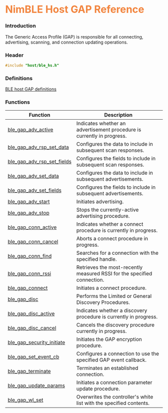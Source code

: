 ## <font color="F2853F" style="font-size:24pt">NimBLE Host GAP Reference</font>

### Introduction

The Generic Access Profile (GAP) is responsible for all connecting, advertising, scanning, and connection updating operations.

### Header

```c
#include "host/ble_hs.h"
```

### Definitions

[BLE host GAP definitions](definitions/ble_gap_defs.md)

### Functions

| Function | Description |
|----------|-------------|
| [ble_gap_adv_active](functions/ble_gap_adv_active.md) | Indicates whether an advertisement procedure is currently in progress. |
| [ble_gap_adv_rsp_set_data](functions/ble_gap_adv_rsp_set_data.md) | Configures the data to include in subsequent scan responses. |
| [ble_gap_adv_rsp_set_fields](functions/ble_gap_adv_rsp_set_fields.md) | Configures the fields to include in subsequent scan responses. |
| [ble_gap_adv_set_data](functions/ble_gap_adv_set_data.md) | Configures the data to include in subsequent advertisements. |
| [ble_gap_adv_set_fields](functions/ble_gap_adv_set_fields.md) | Configures the fields to include in subsequent advertisements. |
| [ble_gap_adv_start](functions/ble_gap_adv_start.md) | Initiates advertising. |
| [ble_gap_adv_stop](functions/ble_gap_adv_stop.md) | Stops the currently-active advertising procedure. |
| [ble_gap_conn_active](functions/ble_gap_conn_active.md) | Indicates whether a connect procedure is currently in progress. |
| [ble_gap_conn_cancel](functions/ble_gap_conn_cancel.md) | Aborts a connect procedure in progress. |
| [ble_gap_conn_find](functions/ble_gap_conn_find.md) | Searches for a connection with the specified handle. |
| [ble_gap_conn_rssi](functions/ble_gap_conn_rssi.md) | Retrieves the most-recently measured RSSI for the specified connection. |
| [ble_gap_connect](functions/ble_gap_connect.md) | Initiates a connect procedure. |
| [ble_gap_disc](functions/ble_gap_disc.md) | Performs the Limited or General Discovery Procedures. |
| [ble_gap_disc_active](functions/ble_gap_disc_active.md) | Indicates whether a discovery procedure is currently in progress. |
| [ble_gap_disc_cancel](functions/ble_gap_disc_cancel.md) | Cancels the discovery procedure currently in progress. |
| [ble_gap_security_initiate](functions/ble_gap_security_initiate.md) | Initiates the GAP encryption procedure. |
| [ble_gap_set_event_cb](functions/ble_gap_set_event_cb.md) | Configures a connection to use the specified GAP event callback. |
| [ble_gap_terminate](functions/ble_gap_terminate.md) | Terminates an established connection. |
| [ble_gap_update_params](functions/ble_gap_update_params.md) | Initiates a connection parameter update procedure. |
| [ble_gap_wl_set](functions/ble_gap_wl_set.md) | Overwrites the controller's white list with the specified contents. |
